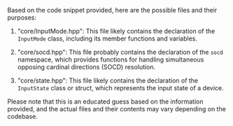 Based on the code snippet provided, here are the possible files and their purposes:

1. "core/InputMode.hpp": This file likely contains the declaration of the `InputMode` class, including its member functions and variables.

2. "core/socd.hpp": This file probably contains the declaration of the `socd` namespace, which provides functions for handling simultaneous opposing cardinal directions (SOCD) resolution.

3. "core/state.hpp": This file likely contains the declaration of the `InputState` class or struct, which represents the input state of a device.

Please note that this is an educated guess based on the information provided, and the actual files and their contents may vary depending on the codebase.